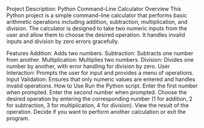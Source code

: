 Project Description: Python Command-Line Calculator
Overview
This Python project is a simple command-line calculator that performs basic arithmetic operations including addition, subtraction, multiplication, and division. The calculator is designed to take two numeric inputs from the user and allow them to choose the desired operation. It handles invalid inputs and division by zero errors gracefully.

Features
Addition: Adds two numbers.
Subtraction: Subtracts one number from another.
Multiplication: Multiplies two numbers.
Division: Divides one number by another, with error handling for division by zero.
User Interaction: Prompts the user for input and provides a menu of operations.
Input Validation: Ensures that only numeric values are entered and handles invalid operations.
How to Use
Run the Python script.
Enter the first number when prompted.
Enter the second number when prompted.
Choose the desired operation by entering the corresponding number (1 for addition, 2 for subtraction, 3 for multiplication, 4 for division).
View the result of the operation.
Decide if you want to perform another calculation or exit the program.
